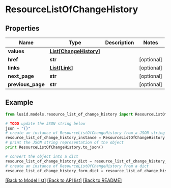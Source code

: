 # ResourceListOfChangeHistory


## Properties
Name | Type | Description | Notes
------------ | ------------- | ------------- | -------------
**values** | [**List[ChangeHistory]**](ChangeHistory.md) |  | 
**href** | **str** |  | [optional] 
**links** | [**List[Link]**](Link.md) |  | [optional] 
**next_page** | **str** |  | [optional] 
**previous_page** | **str** |  | [optional] 

## Example

```python
from lusid.models.resource_list_of_change_history import ResourceListOfChangeHistory

# TODO update the JSON string below
json = "{}"
# create an instance of ResourceListOfChangeHistory from a JSON string
resource_list_of_change_history_instance = ResourceListOfChangeHistory.from_json(json)
# print the JSON string representation of the object
print ResourceListOfChangeHistory.to_json()

# convert the object into a dict
resource_list_of_change_history_dict = resource_list_of_change_history_instance.to_dict()
# create an instance of ResourceListOfChangeHistory from a dict
resource_list_of_change_history_form_dict = resource_list_of_change_history.from_dict(resource_list_of_change_history_dict)
```
[[Back to Model list]](../README.md#documentation-for-models) [[Back to API list]](../README.md#documentation-for-api-endpoints) [[Back to README]](../README.md)


